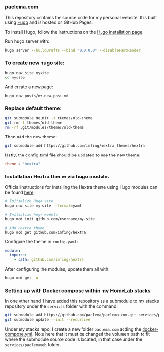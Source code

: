 ### paclema.com
This repository contains the source code for my personal website. 
It is built using [Hugo](https://gohugo.io/) and is hosted on GitHub Pages.

To install Hugo, follow the instructions on the [Hugo installation page](https://gohugo.io/getting-started/installing/).

Run hugo server with: 
```bash
hugo server --buildDrafts --bind "0.0.0.0" --disableFastRender
```

### To create new hugo site:

```bash
hugo new site mysite
cd mysite
```

And create a new page:
```bash
hugo new posts/my-new-post.md
```


### Replace default theme:

```bash
git submodule deinit -f themes/old-theme
git rm -f themes/old-theme
rm -rf .git/modules/themes/old-theme
```

Then add the new theme:
```bash
git submodule add https://github.com/imfing/hextra themes/hextra
```

lastly, the config.toml file should be updated to use the new theme:
```toml
theme = "hextra"
```

### Installation Hextra theme via hugo module:

Official instructions for installing the Hextra theme using Hugo modules can be found [here](https://imfing.github.io/hextra/docs/getting-started/#steps).

```bash
# Initialize Hugo site
hugo new site my-site --format=yaml

# Initialize hugo module
hugo mod init github.com/username/my-site

# Add Hextra theme
hugo mod get github.com/imfing/hextra
```

Configure the theme in `config.yaml`:
```yaml
module:
  imports:
    - path: github.com/imfing/hextra
```
After configuring the modules, update them all with:
```bash
hugo mod get -u
```

### Setting up with Docker compose within my HomeLab stacks

In one other hand, I have added this repository as a submodule to my stacks repository under the `services` folder with the command:

```bash
git submodule add https://github.com/paclema/paclema.com.git services/paclemaweb
git submodule update --init --recursive
```

Under my stacks repo, I create a new folder `paclema.com` adding the [docker-compose.yml](docker-compose.yml). Note here that it must be changed the volumen path to fit where the submodule source code is located, in that case under the `services/paclemaweb` folder.